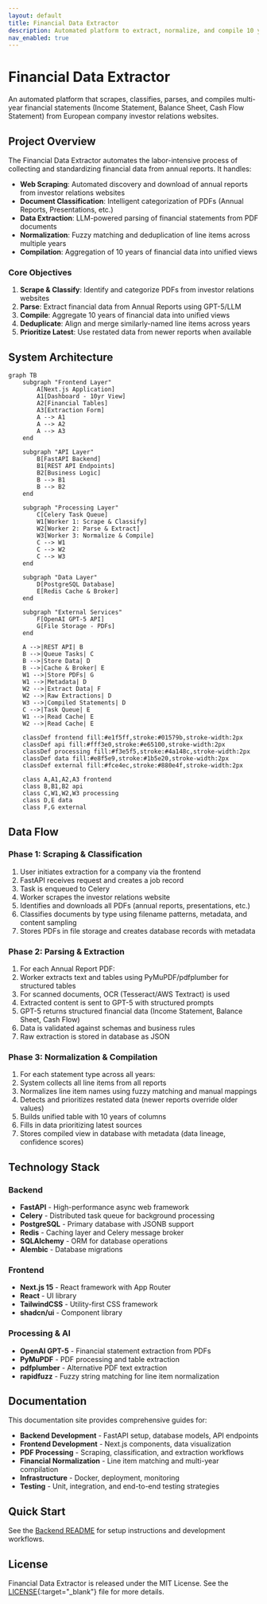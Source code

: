 ```yaml
---
layout: default
title: Financial Data Extractor
description: Automated platform to extract, normalize, and compile 10 years of financial statements from European company annual reports
nav_enabled: true
---
```


# Financial Data Extractor

An automated platform that scrapes, classifies, parses, and compiles multi-year financial statements (Income Statement, Balance Sheet, Cash Flow Statement) from European company investor relations websites.

## Project Overview

The Financial Data Extractor automates the labor-intensive process of collecting and standardizing financial data from annual reports. It handles:

- **Web Scraping**: Automated discovery and download of annual reports from investor relations websites
- **Document Classification**: Intelligent categorization of PDFs (Annual Reports, Presentations, etc.)
- **Data Extraction**: LLM-powered parsing of financial statements from PDF documents
- **Normalization**: Fuzzy matching and deduplication of line items across multiple years
- **Compilation**: Aggregation of 10 years of financial data into unified views

### Core Objectives

1. **Scrape & Classify**: Identify and categorize PDFs from investor relations websites
2. **Parse**: Extract financial data from Annual Reports using GPT-5/LLM
3. **Compile**: Aggregate 10 years of financial data into unified views
4. **Deduplicate**: Align and merge similarly-named line items across years
5. **Prioritize Latest**: Use restated data from newer reports when available

## System Architecture

```mermaid
graph TB
    subgraph "Frontend Layer"
        A[Next.js Application]
        A1[Dashboard - 10yr View]
        A2[Financial Tables]
        A3[Extraction Form]
        A --> A1
        A --> A2
        A --> A3
    end

    subgraph "API Layer"
        B[FastAPI Backend]
        B1[REST API Endpoints]
        B2[Business Logic]
        B --> B1
        B --> B2
    end

    subgraph "Processing Layer"
        C[Celery Task Queue]
        W1[Worker 1: Scrape & Classify]
        W2[Worker 2: Parse & Extract]
        W3[Worker 3: Normalize & Compile]
        C --> W1
        C --> W2
        C --> W3
    end

    subgraph "Data Layer"
        D[PostgreSQL Database]
        E[Redis Cache & Broker]
    end

    subgraph "External Services"
        F[OpenAI GPT-5 API]
        G[File Storage - PDFs]
    end

    A -->|REST API| B
    B -->|Queue Tasks| C
    B -->|Store Data| D
    B -->|Cache & Broker| E
    W1 -->|Store PDFs| G
    W1 -->|Metadata| D
    W2 -->|Extract Data| F
    W2 -->|Raw Extractions| D
    W3 -->|Compiled Statements| D
    C -->|Task Queue| E
    W1 -->|Read Cache| E
    W2 -->|Read Cache| E

    classDef frontend fill:#e1f5ff,stroke:#01579b,stroke-width:2px
    classDef api fill:#fff3e0,stroke:#e65100,stroke-width:2px
    classDef processing fill:#f3e5f5,stroke:#4a148c,stroke-width:2px
    classDef data fill:#e8f5e9,stroke:#1b5e20,stroke-width:2px
    classDef external fill:#fce4ec,stroke:#880e4f,stroke-width:2px

    class A,A1,A2,A3 frontend
    class B,B1,B2 api
    class C,W1,W2,W3 processing
    class D,E data
    class F,G external
```

## Data Flow

### Phase 1: Scraping & Classification

1. User initiates extraction for a company via the frontend
2. FastAPI receives request and creates a job record
3. Task is enqueued to Celery
4. Worker scrapes the investor relations website
5. Identifies and downloads all PDFs (annual reports, presentations, etc.)
6. Classifies documents by type using filename patterns, metadata, and content sampling
7. Stores PDFs in file storage and creates database records with metadata

### Phase 2: Parsing & Extraction

1. For each Annual Report PDF:
2. Worker extracts text and tables using PyMuPDF/pdfplumber for structured tables
3. For scanned documents, OCR (Tesseract/AWS Textract) is used
4. Extracted content is sent to GPT-5 with structured prompts
5. GPT-5 returns structured financial data (Income Statement, Balance Sheet, Cash Flow)
6. Data is validated against schemas and business rules
7. Raw extraction is stored in database as JSON

### Phase 3: Normalization & Compilation

1. For each statement type across all years:
2. System collects all line items from all reports
3. Normalizes line item names using fuzzy matching and manual mappings
4. Detects and prioritizes restated data (newer reports override older values)
5. Builds unified table with 10 years of columns
6. Fills in data prioritizing latest sources
7. Stores compiled view in database with metadata (data lineage, confidence scores)

## Technology Stack

### Backend

- **FastAPI** - High-performance async web framework
- **Celery** - Distributed task queue for background processing
- **PostgreSQL** - Primary database with JSONB support
- **Redis** - Caching layer and Celery message broker
- **SQLAlchemy** - ORM for database operations
- **Alembic** - Database migrations

### Frontend

- **Next.js 15** - React framework with App Router
- **React** - UI library
- **TailwindCSS** - Utility-first CSS framework
- **shadcn/ui** - Component library

### Processing & AI

- **OpenAI GPT-5** - Financial statement extraction from PDFs
- **PyMuPDF** - PDF processing and table extraction
- **pdfplumber** - Alternative PDF text extraction
- **rapidfuzz** - Fuzzy string matching for line item normalization

## Documentation

This documentation site provides comprehensive guides for:

- **Backend Development** - FastAPI setup, database models, API endpoints
- **Frontend Development** - Next.js components, data visualization
- **PDF Processing** - Scraping, classification, and extraction workflows
- **Financial Normalization** - Line item matching and multi-year compilation
- **Infrastructure** - Docker, deployment, monitoring
- **Testing** - Unit, integration, and end-to-end testing strategies

## Quick Start

See the [Backend README](../backend/README.md) for setup instructions and development workflows.

## License

Financial Data Extractor is released under the MIT License. See the [LICENSE](https://github.com/PatrykQuantumNomad/financial-data-extractor/blob/main/LICENSE){:target="\_blank"} file for more details.
